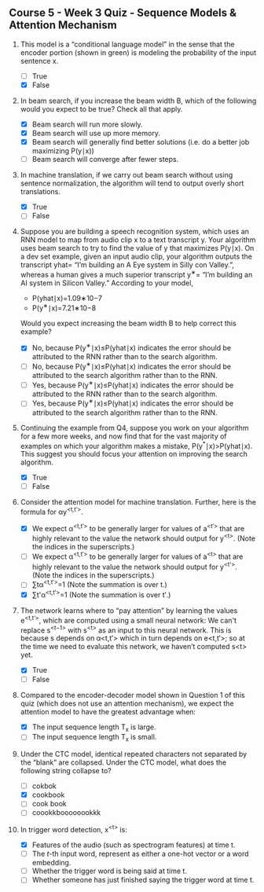 ## Course 5 - Week 3 Quiz - Sequence Models & Attention Mechanism

1. This model is a “conditional language model” in the sense that the encoder portion (shown in green) is modeling the probability of the input sentence x.
	
	- [ ] True
	- [x] False

2. In beam search, if you increase the beam width B, which of the following would you expect to be true? Check all that apply.

	- [x] Beam search will run more slowly.
	- [x] Beam search will use up more memory.
	- [x] Beam search will generally find better solutions (i.e. do a better job maximizing P(y∣x))
    - [ ] Beam search will converge after fewer steps.

3. In machine translation, if we carry out beam search without using sentence normalization, the algorithm will tend to output overly short translations.

	- [x] True
	- [ ] False

4. Suppose you are building a speech recognition system, which uses an RNN model to map from audio clip x to a text transcript y. Your algorithm uses beam search to try to find the value of y that maximizes P(y∣x). On a dev set example, given an input audio clip, your algorithm outputs the transcript yhat= “I’m building an A Eye system in Silly con Valley.”, whereas a human gives a much superior transcript y<sup>∗</sup>= “I’m building an AI system in Silicon Valley.” According to your model,

    - P(yhat∣x)=1.09∗10−7
    - P(y<sup>∗</sup>∣x)=7.21∗10−8
    
    Would you expect increasing the beam width B to help correct this example?

	- [x] No, because P(y<sup>∗</sup>∣x)≤P(yhat∣x) indicates the error should be attributed to the RNN rather than to the search algorithm.
	- [ ] No, because P(y<sup>∗</sup>∣x)≤P(yhat∣x) indicates the error should be attributed to the search algorithm rather than to the RNN.
	- [ ] Yes, because P(y<sup>∗</sup>∣x)≤P(yhat∣x) indicates the error should be attributed to the RNN rather than to the search algorithm.
	- [ ] Yes, because P(y<sup>∗</sup>∣x)≤P(yhat∣x) indicates the error should be attributed to the search algorithm rather than to the RNN.

5. Continuing the example from Q4, suppose you work on your algorithm for a few more weeks, and now find that for the vast majority of examples on which your algorithm makes a mistake, P(y<sup>*</sup>∣x)>P(yhat∣x). This suggest you should focus your attention on improving the search algorithm.
	
	- [x] True
	- [ ] False

6. Consider the attention model for machine translation. Further, here is the formula for αy<sup><t,t′></sup>.
	
	- [x] We expect α<sup><t,t′></sup> to be generally larger for values of a<sup>\<t′></sup> that are highly relevant to the value the network should output for y<sup>\<t></sup>. (Note the indices in the superscripts.)
    - [ ] We expect α<sup><t,t′></sup> to be generally larger for values of a<sup>\<t></sup> that are highly relevant to the value the network should output for y<sup>\<t'></sup>. (Note the indices in the superscripts.)
    - [ ] ∑tα<sup><t,t′></sup>=1 (Note the summation is over t.)
	- [x] ∑t'α<sup><t,t′></sup>=1 (Note the summation is over t′.)

7. The network learns where to “pay attention” by learning the values e<sup><t,t′></sup>, which are computed using a small neural network: We can't replace s<sup><t−1></sup> with s<sup>\<t></sup> as an input to this neural network. This is because s<sup><t></sup> depends on α<t,t′> which in turn depends on e<t,t′>; so at the time we need to evaluate this network, we haven’t computed s\<t> yet.

	- [x] True
	- [ ] False

8. Compared to the encoder-decoder model shown in Question 1 of this quiz (which does not use an attention mechanism), we expect the attention model to have the greatest advantage when:

	- [x] The input sequence length T<sub>x</sub> is large.
	- [ ] The input sequence length T<sub>x</sub> is small.

9. Under the CTC model, identical repeated characters not separated by the “blank” are collapsed. Under the CTC model, what does the following string collapse to?

    - [ ] cokbok
	- [x] cookbook
	- [ ] cook book
	- [ ] coookkboooooookkk

10. In trigger word detection, x<sup>\<t></sup> is:

	- [x] Features of the audio (such as spectrogram features) at time t.
    - [ ] The *t*-th input word, represent as either a one-hot vector or a word embedding.
    - [ ] Whether the trigger word is being said at time t.
    - [ ] Whether someone has just finished saying the trigger word at time t.